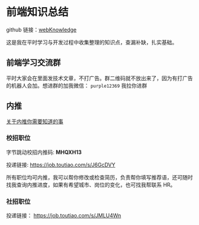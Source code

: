 # 前端知识总结

github 链接：[webKnowledge](https://github.com/huyaocode/webKnowledge)

这是我在平时学习与开发过程中收集整理的知识点，查漏补缺，扎实基础。

## 前端学习交流群

平时大家会在里面发技术文章，不打广告。群二维码就不放出来了，因为有打广告的机器人会加。想进群的加我微信： `purple12369` 我拉你进群

## 内推

[关于内推你需要知道的事](https://github.com/huyaocode/webKnowledge/issues/8)

### 校招职位

字节跳动校招内推码: **MHQXH13**

投递链接: https://job.toutiao.com/s/J6GcDVY

所有职位均可内推，我可以帮你修改或检查简历，负责帮你填写推荐语，还可随时找我查询内推进度，如果有希望城市、岗位的变化，也可找我帮联系 HR。

### 社招职位

投递链接： https://job.toutiao.com/s/JMLU4Wn
